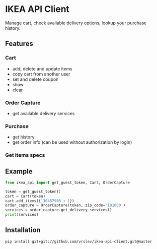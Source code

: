 # IKEA API Client

Manage cart, check available delivery options, lookup your purchase history.

## Features

### Cart

-   add, delete and update items
-   copy cart from another user
-   set and delete coupon
-   show
-   clear

### Order Capture

-   get available delivery services

### Purchase

-   get history
-   get order info (can be used without authorization by login)

### Get items specs

## Example

```python
from ikea_api import get_guest_token, Cart, OrderCapture

token = get_guest_token()
cart = Cart(token)
cart.add_items({'30457903': 1})
order_capture = OrderCapture(token, zip_code='101000')
services = order_capture.get_delivery_services()
print(services)
```

## Installation

```bash
pip install git+git://github.com/vrslev/ikea-api-client.git@master
```
